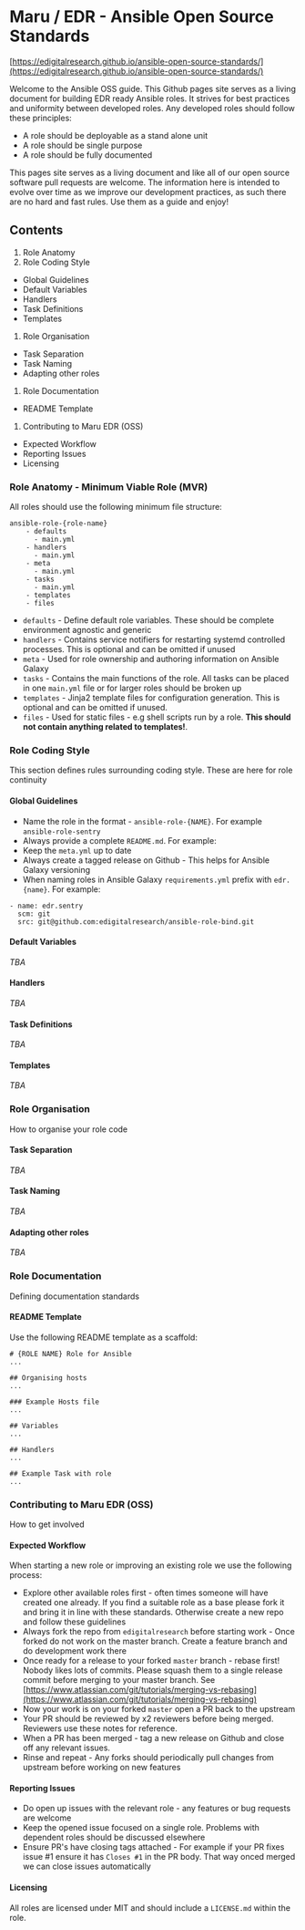 # Maru / EDR - Ansible Open Source Standards

[https://edigitalresearch.github.io/ansible-open-source-standards/](https://edigitalresearch.github.io/ansible-open-source-standards/)

Welcome to the Ansible OSS guide. This Github pages site serves as a living document for building EDR ready Ansible roles. It strives for best practices and uniformity between developed roles. Any developed roles should follow these principles:

* A role should be deployable as a stand alone unit
* A role should be single purpose
* A role should be fully documented

This pages site serves as a living document and like all of our open source software pull requests are welcome. The information here is intended to evolve over time as we improve our development practices, as such there are no hard and fast rules. Use them as a guide and enjoy!

## Contents

1. Role Anatomy
1. Role Coding Style
  * Global Guidelines
  * Default Variables
  * Handlers
  * Task Definitions
  * Templates
1. Role Organisation
  * Task Separation
  * Task Naming
  * Adapting other roles
1. Role Documentation
  * README Template
1. Contributing to Maru EDR (OSS)
  * Expected Workflow
  * Reporting Issues
  * Licensing

### Role Anatomy - Minimum Viable Role (MVR)

All roles should use the following minimum file structure:

```
ansible-role-{role-name}
    - defaults
      - main.yml
    - handlers
      - main.yml
    - meta
      - main.yml
    - tasks
      - main.yml
    - templates
    - files
```

* `defaults` - Define default role variables. These should be complete environment agnostic and generic
* `handlers` - Contains service notifiers for restarting systemd controlled processes. This is optional and can be omitted if unused
* `meta` - Used for role ownership and authoring information on Ansible Galaxy
* `tasks` - Contains the main functions of the role. All tasks can be placed in one `main.yml` file or for larger roles should be broken up
* `templates` - Jinja2 template files for configuration generation. This is optional and can be omitted if unused.
* `files` - Used for static files - e.g shell scripts run by a role. **This should not contain anything related to templates!**.

### Role Coding Style

This section defines rules surrounding coding style. These are here for role continuity

#### Global Guidelines

* Name the role in the format - `ansible-role-{NAME}`. For example `ansible-role-sentry`
* Always provide a complete `README.md`. For example:
* Keep the `meta.yml` up to date
* Always create a tagged release on Github - This helps for Ansible Galaxy versioning
* When naming roles in Ansible Galaxy `requirements.yml` prefix with `edr.{name}`. For example:

```
- name: edr.sentry
  scm: git
  src: git@github.com:edigitalresearch/ansible-role-bind.git
```

#### Default Variables

*TBA*

#### Handlers

*TBA*

#### Task Definitions

*TBA*

#### Templates

*TBA*

### Role Organisation

How to organise your role code

#### Task Separation

*TBA*

#### Task Naming

*TBA*

#### Adapting other roles

*TBA*

### Role Documentation

Defining documentation standards

#### README Template

Use the following README template as a scaffold:

```
# {ROLE NAME} Role for Ansible
...

## Organising hosts
...

### Example Hosts file
...

## Variables
...

## Handlers
...

## Example Task with role
...
```

### Contributing to Maru EDR (OSS)

How to get involved

#### Expected Workflow

When starting a new role or improving an existing role we use the following process:

* Explore other available roles first - often times someone will have created one already. If you find a suitable role as a base please fork it and bring it in line with these standards. Otherwise create a new repo and follow these guidelines
* Always fork the repo from `edigitalresearch` before starting work - Once forked do not work on the master branch. Create a feature branch and do development work there
* Once ready for a release to your forked `master` branch - rebase first! Nobody likes lots of commits. Please squash them to a single release commit before merging to your master branch. See [https://www.atlassian.com/git/tutorials/merging-vs-rebasing](https://www.atlassian.com/git/tutorials/merging-vs-rebasing)
* Now your work is on your forked `master` open a PR back to the upstream
* Your PR should be reviewed by x2 reviewers before being merged. Reviewers use these notes for reference.
* When a PR has been merged - tag a new release on Github and close off any relevant issues.
* Rinse and repeat - Any forks should periodically pull changes from upstream before working on new features

#### Reporting Issues

* Do open up issues with the relevant role - any features or bug requests are welcome
* Keep the opened issue focused on a single role. Problems with dependent roles should be discussed elsewhere
* Ensure PR's have closing tags attached - For example if your PR fixes issue #1 ensure it has `Closes #1` in the PR body. That way onced merged we can close issues automatically

#### Licensing

All roles are licensed under MIT and should include a `LICENSE.md` within the role.
